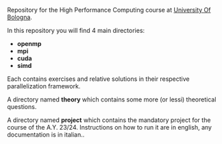 Repository for the High Performance Computing course at [University Of Bologna](https://www.unibo.it/it/didattica/insegnamenti/insegnamento/2023/385080).

In this repository you will find 4 main directories: 
- **openmp**
- **mpi**
- **cuda**
- **simd**

Each contains exercises and relative solutions in their respective parallelization framework.

A directory named **theory** which contains some more (or lessi) theoretical questions.

A directory named **project** which contains the mandatory project for the course of the A.Y. 23/24. 
Instructions on how to run it are in english, any documentation is in italian..

